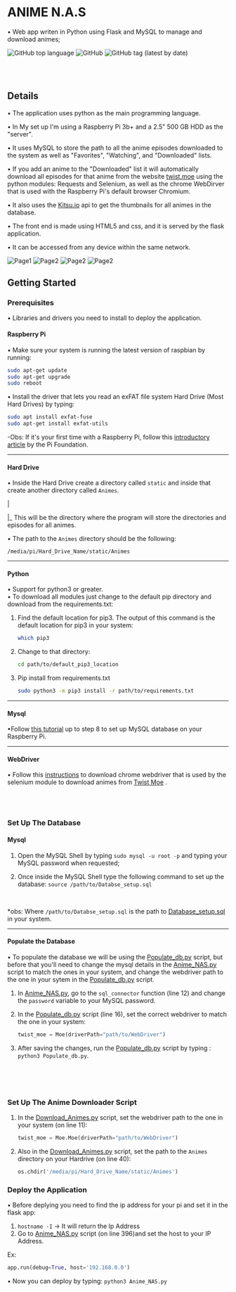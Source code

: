 # ANIME N.A.S

• Web app writen in Python using Flask and MySQL to manage and download animes;

![GitHub top language](https://img.shields.io/github/languages/top/Pedro4064/Anime-NAS)
![GitHub](https://img.shields.io/github/license/Pedro4064/Anime-NAS)
![GitHub tag (latest by date)](https://img.shields.io/github/v/tag/Pedro4064/Anime-NAS)



</br>


</br>




## Details

• The application uses python as the main programming language.

• In My set up I'm using a  Raspberry Pi 3b+ and a 2.5" 500 GB HDD as the "server".

• It uses MySQL to store the path to all the anime episodes downloaded to the system as well as  "Favorites", "Watching", and "Downloaded" lists.

• If you add an anime to the "Downloaded" list it will automatically download all episodes for that anime from the website [twist.moe](https://twist.moe/) using the python modules: Requests and Selenium, as well as the chrome WebDirver that is used with the Raspberry Pi's default browser Chromium.

• It also uses the  [Kitsu.io](https://kitsu.docs.apiary.io/) api to get the thumbnails for all animes in the database.

• The front end is made using HTML5 and css, and it is served by the flask application. 

• It can be accessed from any device within the same network.

![Page1](images/Page1.png)
![Page2](images/Page2.png)
![Page2](images/Page3.png)
![Page2](images/Page4.png)


## Getting Started

### Prerequisites
• Libraries and drivers you need to install to deploy the application.
#### Raspberry Pi

• Make sure your system is running the latest version of raspbian by running:

```bash
sudo apt-get update
sudo apt-get upgrade
sudo reboot
```

• Install the driver that lets you read an exFAT file system Hard Drive (Most Hard Drives) by typing:

```bash
sudo apt install exfat-fuse
sudo apt-get install exfat-utils
 ```
-Obs: If it's your first time with a Raspberry Pi, follow this [introductory article](https://projects.raspberrypi.org/en/projects/raspberry-pi-getting-started) by the Pi Foundation.

---

#### Hard Drive

• Inside the Hard Drive create a directory called `static` and inside that create another directory called `Animes`.

|

|_ This will be the directory where the program will store the directories and episodes for all animes.

• The path to the `Animes` directory should be the following:

`/media/pi/Hard_Drive_Name/static/Animes`

---

#### Python
• Support for python3 or greater.</br>
• To download all modules just change to the default pip directory and download from the requirements.txt:

1. Find the default location for pip3. The output of this command is the default location for pip3 in your system:
   ```bash
   which pip3
   ```
2. Change to that directory:
   ```bash
   cd path/to/default_pip3_location
    ```
3. Pip install from requirements.txt
    ```bash
   sudo python3 -m pip3 install -r path/to/requirements.txt 
   ```

---

#### Mysql
•Follow [this tutorial](https://pimylifeup.com/raspberry-pi-mysql/) up to step 8 to set up MySQL database on your Raspberry Pi.
</br>

---

#### WebDriver
 • Follow this [instructions](https://www.reddit.com/r/selenium/comments/7341wt/success_how_to_run_selenium_chrome_webdriver_on/) to download chrome webdriver that is used by the selenium module to download animes from [Twist Moe](https://twist.moe/) . <br/><br/><br/><br/>

### Set Up The Database

#### Mysql

1. Open the MySQL Shell by typing `sudo mysql -u root -p` and typing your MySQL password when requested;

2. Once inside the MySQL Shell type the following command to set up the database: `source /path/to/Databse_setup.sql`
</br>

*obs: Where `/path/to/Databse_setup.sql` is the path to [Database_setup.sql](Database_setup.sql) in your system.

---

#### Populate the Database

• To populate the database we will be using the [Populate_db.py](Populate_db.py) script, but before that you'll need to change the mysql details in the [Anime_NAS.py](Anime_NAS.py) script to match the ones in your system, and change the webdriver path to the one in your sytem in the [Populate_db.py](Populate_db.py) script.

1. In [Anime_NAS.py](Anime_NAS.py), go to the `sql_connector` function (line 12) and change the `password` variable to your MySQL password.

2. In the [Populate_db.py](Populate_db.py) script (line 16), set the correct webdriver to match the one in your system:

   ```python
   twist_moe = Moe(driverPath="path/to/WebDriver")
   ```

3. After saving the changes, run the [Populate_db.py](Populate_db.py) script by typing : `python3 Populate_db.py`.

<br/>
<br/>
<br/>

### Set Up The Anime Downloader Script

1. In the [Download_Animes.py](Download_Animes.py) script, set the webdriver path to the one in your system (on line 11):

   ```python
   twist_moe = Moe.Moe(driverPath="path/to/WebDriver")
   ```
2. Also in the [Download_Animes.py](Download_Animes.py) script, set the  path to the `Animes` directory on your Hardrive (on line 40):

   ```python
   os.chdir('/media/pi/Hard_Drive_Name/static/Animes')
   ```

### Deploy the Application

• Before deplying you need to find the ip address for your pi and set it in the flask app:
1. `hostname -I` -> It will return the Ip Address
2. Go to [Anime_NAS.py](Anime_NAS.py) script (on line 396)and set the host to your IP Address. 

Ex:

```python
app.run(debug=True, host='192.168.0.0')
```

• Now you can deploy by typing: `python3 Anime_NAS.py`